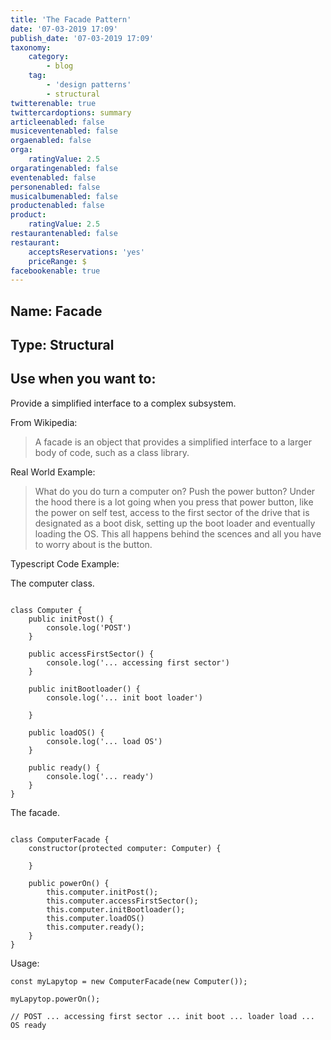 ```yaml
---
title: 'The Facade Pattern'
date: '07-03-2019 17:09'
publish_date: '07-03-2019 17:09'
taxonomy:
    category:
        - blog
    tag:
        - 'design patterns'
        - structural
twitterenable: true
twittercardoptions: summary
articleenabled: false
musiceventenabled: false
orgaenabled: false
orga:
    ratingValue: 2.5
orgaratingenabled: false
eventenabled: false
personenabled: false
musicalbumenabled: false
productenabled: false
product:
    ratingValue: 2.5
restaurantenabled: false
restaurant:
    acceptsReservations: 'yes'
    priceRange: $
facebookenable: true
---
```


## Name: Facade

## Type: Structural

## Use when you want to:

Provide a simplified interface to a complex subsystem.

From Wikipedia:

> A facade is an object that provides a simplified interface to a larger body of code, such as a class library.

Real World Example:

> What do you do turn a computer on? Push the power button? Under the hood there is a lot going when you press that power button, like the power on self test, access to the first sector of the drive that is designated as a boot disk, setting up the boot loader and eventually loading the OS. This all happens behind the scences and all you have to worry about is the button.

Typescript Code Example:


The computer class.

```

class Computer { 
    public initPost() { 
        console.log('POST')
    }

    public accessFirstSector() { 
        console.log('... accessing first sector')
    }

    public initBootloader() { 
        console.log('... init boot loader')

    }

    public loadOS() { 
        console.log('... load OS')
    }

    public ready() { 
        console.log('... ready')
    }
}

```

The facade.

```

class ComputerFacade { 
    constructor(protected computer: Computer) { 

    }

    public powerOn() { 
        this.computer.initPost();
        this.computer.accessFirstSector();
        this.computer.initBootloader();
        this.computer.loadOS()
        this.computer.ready();
    }
}

```

Usage:

```
const myLapytop = new ComputerFacade(new Computer());

myLapytop.powerOn();

// POST ... accessing first sector ... init boot ... loader load ... OS ready

```

<script async src="//jsfiddle.net/harps116/kpyL8jwc/3/embed/js/"></script>